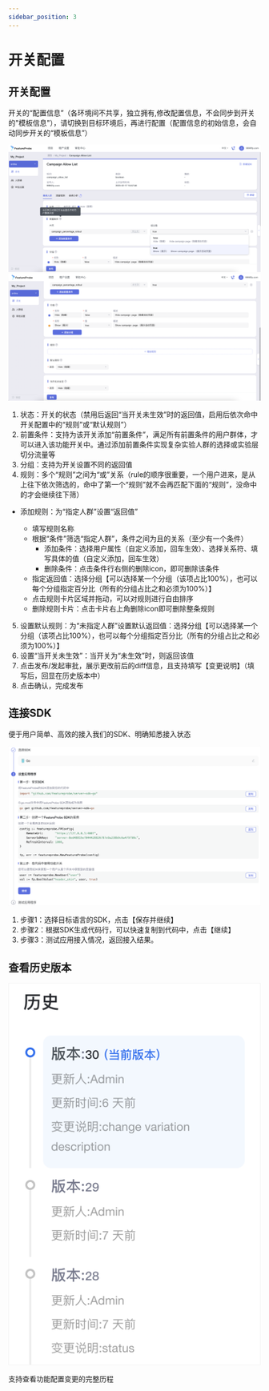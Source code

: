 ```yaml
---
sidebar_position: 3
---
```


# 开关配置

## 开关配置
开关的“配置信息”（各环境间不共享，独立拥有,修改配置信息，不会同步到开关的"模板信息"），请切换到目标环境后，再进行配置（配置信息的初始信息，会自动同步开关的“模板信息”）

![toggle targeting screenshot](/toggle_targeting_zh.png)
![toggle targeting screenshot](/targeting.png)

1. 状态：开关的状态（禁用后返回“当开关未生效”时的返回值，启用后依次命中开关配置中的“规则”或“默认规则”）
2. 前置条件：支持为该开关添加“前置条件”，满足所有前置条件的用户群体，才可以进入该功能开关中。通过添加前置条件实现复杂实验人群的选择或实验层切分流量等
3. 分组：支持为开关设置不同的返回值
4. 规则：多个“规则”之间为“或”关系（rule的顺序很重要，一个用户进来，是从上往下依次筛选的，命中了第一个“规则”就不会再匹配下面的“规则”，没命中的才会继续往下筛）

  - 添加规则：为“指定人群”设置“返回值”
 
    + 填写规则名称
    + 根据“条件”筛选“指定人群”，条件之间为且的关系（至少有一个条件）
      * 添加条件：选择用户属性（自定义添加，回车生效）、选择关系符、填写具体的值（自定义添加，回车生效）
      * 删除条件：点击条件行右侧的删除icon，即可删除该条件
    + 指定返回值：选择分组【可以选择某一个分组（该项占比100%），也可以每个分组指定百分比（所有的分组占比之和必须为100%）】
    + 点击规则卡片区域并拖动，可以对规则进行自由排序
    + 删除规则卡片：点击卡片右上角删除icon即可删除整条规则

5. 设置默认规则：为“未指定人群”设置默认返回值：选择分组【可以选择某一个分组（该项占比100%），也可以每个分组指定百分比（所有的分组占比之和必须为100%）】
6. 设置“当开关未生效”：当开关为“未生效”时，则返回该值
7. 点击发布/发起审批，展示更改前后的diff信息，且支持填写【变更说明】（填写后，回显在历史版本中）
8. 点击确认，完成发布


## 连接SDK
便于用户简单、高效的接入我们的SDK、明确知悉接入状态

![sdk screenshot](/sdk_zh.png)

1. 步骤1：选择目标语言的SDK，点击【保存并继续】
2. 步骤2：根据SDK生成代码行，可以快速复制到代码中，点击【继续】
3. 步骤3：测试应用接入情况，返回接入结果。

## 查看历史版本

![history screenshot](/history_zh.png)

支持查看功能配置变更的完整历程

